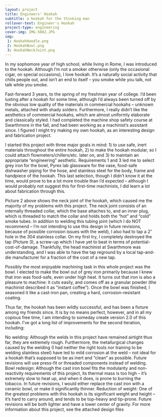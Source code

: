 ```yaml
---
layout: project
title: Engineers' Hookah
subtitle: a hookah for the thinking man
rollover-text: Engineer's Hookah
project-type: engineering
cover-img: IMG-5082.JPG
img:
 1: HookahHandle.png
 2: HookahBowl.png
 3: HookahNeckJoint.png
---
```

In my sophomore year of high school, while living in Rome, I was introduced to the hookah. Although I’m not a smoker otherwise (only the occasional cigar, on special occasions), I love hookah. It’s a naturally social activity that chills people out, and isn’t an end to itself – you smoke while you talk, not talk while you smoke.

Fast-forward 3 years, to the spring of my freshman year of college. I’d been lusting after a hookah for some time, although I’d always been turned off by the obvious low quality of the materials in commercial hookahs – unknown metals, attached with shady solders. Furthermore, I really didn’t like the aesthetics of commercial hookahs, which are almost uniformly elaborate and classically styled. I had completed the machine shop safety course at Swarthmore in the fall, and had been working as a machinist’s assistant since. I figured I might try making my own hookah, as an interesting design and fabrication project.

I started this project with three major goals in mind: 1) to use safe, inert materials throughout the entire hookah, 2) to make the hookah modular, so I could attach flowmeters/chillers/etc. later on, and 3) to maintain an appropriate “engineering” aesthetic. Requirements 1 and 3 led me to select grey iron for the bowl, Pyrex lab glassware for the vase, food-safe dishwasher piping for the hose, and stainless steel for the body, frame and handpiece of the hookah. This last selection, though I didn’t know it at the time, would prove to be a lot more trouble than I’d expected – although I would probably not suggest this for first-time machinists, I did learn a lot about fabrication through this.

Picture 2 above shows the neck joint of the hookah, which caused me the majority of my problems with this project. The neck joint consists of an internally threaded collar, which the base attaches to, and an inner plug, which is threaded to match the collar and holds both the “hot” and “cold” smoke tubes. In addition to welding this tubing joint (which I do NOT recommend – I’m not intending to use this design in future revisions, because of possible corrosion issues with the weld), I also had to tap a 2″ hole in the 304 stainless collar. On my first try, I completely destroyed the tap (Picture 3), a screw-up which I have yet to beat in terms of potential-cost-of-damage. Thankfully, the head machinist at Swarthmore was understanding, and I was able to have the tap reground by a local tap-and-die manufacturer for a fraction of the cost of a new tap.

Possibly the most enjoyable machining task in this whole project was the bowl. I elected to make the bowl out of grey iron primarily because I knew that iron was food-safe, even under high heat. It turns out that iron is also a pleasure to machine: it cuts easily, and comes off as a granular powder (the machinist described it as “instant coffee”). Once the bowl was finished, I seasoned it like a cast-iron pan, creating a hard, corrosion-resistant coating.

Thus far, the hookah has been wildly successful, and has been a fixture among my friends since. It is by no means perfect, however, and in all my copious free time, I am intending to someday create version 2.0 of this hookah. I’ve got a long list of improvements for the second iteration, including:

No welding: Although the welds in this project have remained airtight thus far, they are extremely rough. Furthermore, the metallurgical changes caused by the welding (I had neither the right tools nor training to be welding stainless steel) have led to mild corrosion at the weld – not ideal for a hookah that’s supposed to be as inert and “clean” as possible. Future revisions will use press-fit or threaded components instead of welding.
Bowl redesign: Although the cast iron bowl fits the modularity and non-reactivity requirements of this project, its thermal mass is too high – it’s extremely slow to heat up, and when it does, is prone to burning the tobacco. In future revisions, I would either replace the cast iron with a ceramic bowl, or make it significantly thinner.
Reduction of weight: One of the greatest problems with this hookah is its significant weight and height – it’s hard to carry around, and tends to be top-heavy and tip-prone. Future revisions will be both lighter and have a lower center of gravity.
For more information about this project, see the attached design files
